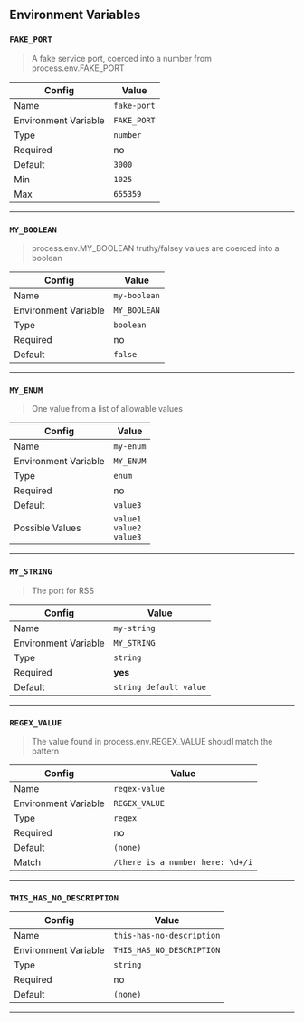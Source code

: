 ## Environment Variables

### `FAKE_PORT`

> A fake service port, coerced into a number from process.env.FAKE_PORT

| Config | Value |
| --- | --- |
| Name | `fake-port` |
| Environment Variable | `FAKE_PORT` |
| Type | `number` |
| Required | no |
| Default | `3000` |
| Min | `1025` |
| Max | `655359` |

***

### `MY_BOOLEAN`

> process.env.MY_BOOLEAN truthy/falsey values are coerced into a boolean

| Config | Value |
| --- | --- |
| Name | `my-boolean` |
| Environment Variable | `MY_BOOLEAN` |
| Type | `boolean` |
| Required | no |
| Default | `false` |

***

### `MY_ENUM`

> One value from a list of allowable values

| Config | Value |
| --- | --- |
| Name | `my-enum` |
| Environment Variable | `MY_ENUM` |
| Type | `enum` |
| Required | no |
| Default | `value3` |
| Possible Values | `value1`<br>`value2`<br>`value3`<br> |

***

### `MY_STRING`

> The port for RSS

| Config | Value |
| --- | --- |
| Name | `my-string` |
| Environment Variable | `MY_STRING` |
| Type | `string` |
| Required | **yes** |
| Default | `string default value` |

***

### `REGEX_VALUE`

> The value found in process.env.REGEX_VALUE shoudl match the pattern

| Config | Value |
| --- | --- |
| Name | `regex-value` |
| Environment Variable | `REGEX_VALUE` |
| Type | `regex` |
| Required | no |
| Default | `(none)` |
| Match | `/there is a number here: \d+/i` |

***

### `THIS_HAS_NO_DESCRIPTION`

| Config | Value |
| --- | --- |
| Name | `this-has-no-description` |
| Environment Variable | `THIS_HAS_NO_DESCRIPTION` |
| Type | `string` |
| Required | no |
| Default | `(none)` |

***

